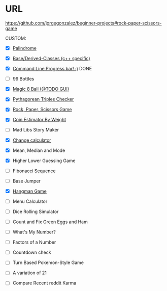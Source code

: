 # URL

https://github.com/jorgegonzalez/beginner-projects#rock-paper-scissors-game

CUSTOM:
 - [x] [Palindrome](palindrome.cpp)
 - [x] [Base/Derived-Classes (c++ specific)](BaseDeriveDynamic.cpp)
 - [x] [Command Line Progress bar! :)](progressbar.cpp)
DONE

 - [ ] 99 Bottles
 - [x] [Magic 8 Ball (@TODO GUI)](magic\_8\_ball.cpp)
 - [x] [Pythagorean Triples Checker](pyathogrean\_triples\_checker.cpp)
 - [x] [Rock, Paper, Scissors Game](rock\_paper\_scissors.cpp)
 - [x] [Coin Estimator By Weight](coin\_estimator\_by\_weight.cpp)
 - [ ] Mad Libs Story Maker
 - [x] [Change calculator](change\_calculator.cpp)
 - [x] Mean, Median and Mode
 - [x] Higher Lower Guessing Game
 - [ ] Fibonacci Sequence
 - [ ] Base Jumper
 - [x] [Hangman Game](hangman\_game.cpp)
 - [ ] Menu Calculator
 - [ ] Dice Rolling Simulator
 - [ ] Count and Fix Green Eggs and Ham
 - [ ] What's My Number?
 - [ ] Factors of a Number
 - [ ] Countdown check
 - [ ] Turn Based Pokemon-Style Game
 - [ ] A variation of 21
 - [ ] Compare Recent reddit Karma
